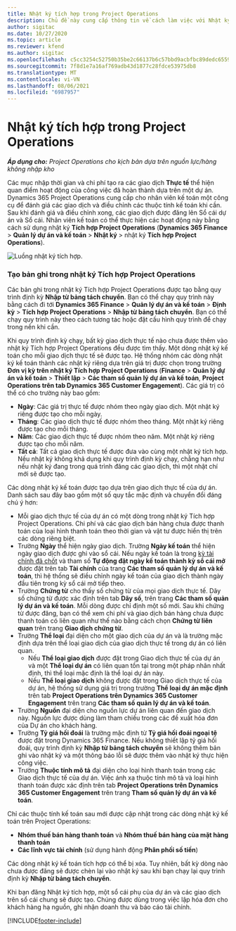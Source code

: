```yaml
---
title: Nhật ký tích hợp trong Project Operations
description: Chủ đề này cung cấp thông tin về cách làm việc với Nhật ký tích hợp trong Project Operations.
author: sigitac
ms.date: 10/27/2020
ms.topic: article
ms.reviewer: kfend
ms.author: sigitac
ms.openlocfilehash: c5cc3254c52750b35be2c66137b6c57bbd9acbfbc89dedc6559059a89c8e2393
ms.sourcegitcommit: 7f8d1e7a16af769adb43d1877c28fdce53975db8
ms.translationtype: MT
ms.contentlocale: vi-VN
ms.lasthandoff: 08/06/2021
ms.locfileid: "6987957"
---
```

# <a name="integration-journal-in-project-operations"></a>Nhật ký tích hợp trong Project Operations

_**Áp dụng cho:** Project Operations cho kịch bản dựa trên nguồn lực/hàng không nhập kho_

Các mục nhập thời gian và chi phí tạo ra các giao dịch **Thực tế** thể hiện quan điểm hoạt động của công việc đã hoàn thành dựa trên một dự án. Dynamics 365 Project Operations cung cấp cho nhân viên kế toán một công cụ để đánh giá các giao dịch và điều chỉnh các thuộc tính kế toán khi cần. Sau khi đánh giá và điều chỉnh xong, các giao dịch được đăng lên Sổ cái dự án và Sổ cái. Nhân viên kế toán có thể thực hiện các hoạt động này bằng cách sử dụng nhật ký **Tích hợp Project Operations** (**Dynamics 365 Finance** > **Quản lý dự án và kế toán** > **Nhật ký** > nhật ký **Tích hợp Project Operations**).

![Luồng nhật ký tích hợp.](./media/IntegrationJournal.png)

### <a name="create-records-in-the-project-operations-integration-journal"></a>Tạo bản ghi trong nhật ký Tích hợp Project Operations

Các bản ghi trong nhật ký Tích hợp Project Operations được tạo bằng quy trình định kỳ **Nhập từ bảng tách chuyển**. Bạn có thể chạy quy trình này bằng cách đi tới **Dynamics 365 Finance** > **Quản lý dự án và kế toán** > **Định kỳ** > **Tích hợp Project Operations** > **Nhập từ bảng tách chuyển**. Bạn có thể chạy quy trình này theo cách tương tác hoặc đặt cấu hình quy trình để chạy trong nền khi cần.

Khi quy trình định kỳ chạy, bất kỳ giao dịch thực tế nào chưa được thêm vào nhật ký Tích hợp Project Operations đều được tìm thấy. Một dòng nhật ký kế toán cho mỗi giao dịch thực tế sẽ được tạo.
Hệ thống nhóm các dòng nhật ký kế toán thành các nhật ký riêng dựa trên giá trị được chọn trong trường **Đơn vị kỳ trên nhật ký Tích hợp Project Operations** (**Finance** > **Quản lý dự án và kế toán** > **Thiết lập** > **Các tham số quản lý dự án và kế toán**, **Project Operations trên tab Dynamics 365 Customer Engagement**). Các giá trị có thể có cho trường này bao gồm:

  - **Ngày**: Các giá trị thực tế được nhóm theo ngày giao dịch. Một nhật ký riêng được tạo cho mỗi ngày.
  - **Tháng**: Các giao dịch thực tế được nhóm theo tháng. Một nhật ký riêng được tạo cho mỗi tháng.
  - **Năm**: Các giao dịch thực tế được nhóm theo năm. Một nhật ký riêng được tạo cho mỗi năm.
  - **Tất cả**: Tất cả giao dịch thực tế được đưa vào cùng một nhật ký tích hợp. Nếu nhật ký không khả dụng khi quy trình định kỳ chạy, chẳng hạn như nếu nhật ký đang trong quá trình đăng các giao dịch, thì một nhật chí mới sẽ được tạo.

Các dòng nhật ký kế toán được tạo dựa trên giao dịch thực tế của dự án. Danh sách sau đây bao gồm một số quy tắc mặc định và chuyển đổi đáng chú ý hơn:

  - Mỗi giao dịch thực tế của dự án có một dòng trong nhật ký Tích hợp Project Operations. Chi phí và các giao dịch bán hàng chưa được thanh toán của loại hình thanh toán theo thời gian và vật tư được hiển thị trên các dòng riêng biệt.
  - Trường **Ngày** thể hiện ngày giao dịch. Trường **Ngày kế toán** thể hiện ngày giao dịch được ghi vào sổ cái. Nếu ngày kế toán là trong [kỳ tài chính đã chốt](/dynamics365/finance/general-ledger/close-general-ledger-at-period-end) và tham số **Tự động đặt ngày kế toán thành kỳ sổ cái mở** được đặt trên tab **Tài chính** của trang **Các tham số quản lý dự án và kế toán**, thì hệ thống sẽ điều chỉnh ngày kế toán của giao dịch thành ngày đầu tiên trong kỳ sổ cái mở tiếp theo.
  - Trường **Chứng từ** cho thấy số chứng từ của mọi giao dịch thực tế. Dãy số chứng từ được xác định trên tab **Dãy số**, trên trang **Các tham số quản lý dự án và kế toán**. Mỗi dòng được chỉ định một số mới. Sau khi chứng từ được đăng, bạn có thể xem chi phí và giao dịch bán hàng chưa được thanh toán có liên quan như thế nào bằng cách chọn **Chứng từ liên quan** trên trang **Giao dịch chứng từ**.
  - Trường **Thể loại** đại diện cho một giao dịch của dự án và là trường mặc định dựa trên thể loại giao dịch của giao dịch thực tế trong dự án có liên quan.
    - Nếu **Thể loại giao dịch** được đặt trong Giao dịch thực tế của dự án và một **Thể loại dự án** có liên quan tồn tại trong một pháp nhân nhất định, thì thể loại mặc định là thể loại dự án này.
    - Nếu **Thể loại giao dịch** không được đặt trong Giao dịch thực tế của dự án, hệ thống sử dụng giá trị trong trường **Thể loại dự án mặc định** trên tab **Project Operations trên Dynamics 365 Customer Engagement** trên trang **Các tham số quản lý dự án và kế toán**.
  - Trường **Nguồn** đại diện cho nguồn lực dự án liên quan đến giao dịch này. Nguồn lực được dùng làm tham chiếu trong các đề xuất hóa đơn của Dự án cho khách hàng.
  - Trường **Tỷ giá hối đoái** là trường mặc định từ **Tỷ giá hối đoái ngoại tệ** được đặt trong Dynamics 365 Finance. Nếu không thiết lập tỷ giá hối đoái, quy trình định kỳ **Nhập từ bảng tách chuyển** sẽ không thêm bản ghi vào nhật ký và một thông báo lỗi sẽ được thêm vào nhật ký thực hiện công việc.
  - Trường **Thuộc tính mô tả** đại diện cho loại hình thanh toán trong các Giao dịch thực tế của dự án. Việc ánh xạ thuộc tính mô tả và loại hình thanh toán được xác định trên tab **Project Operations trên Dynamics 365 Customer Engagement** trên trang **Tham số quản lý dự án và kế toán**.

Chỉ các thuộc tính kế toán sau mới được cập nhật trong các dòng nhật ký kế toán trên Project Operations:

- **Nhóm thuế bán hàng thanh toán** và **Nhóm thuế bán hàng của mặt hàng thanh toán**
- **Các lĩnh vực tài chính** (sử dụng hành động **Phân phối số tiền**)

Các dòng nhật ký kế toán tích hợp có thể bị xóa. Tuy nhiên, bất kỳ dòng nào chưa được đăng sẽ được chèn lại vào nhật ký sau khi bạn chạy lại quy trình định kỳ **Nhập từ bảng tách chuyển**.

Khi bạn đăng Nhật ký tích hợp, một sổ cái phụ của dự án và các giao dịch trên sổ cái chung sẽ được tạo. Chúng được dùng trong việc lập hóa đơn cho khách hàng hạ nguồn, ghi nhận doanh thu và báo cáo tài chính.


[!INCLUDE[footer-include](../includes/footer-banner.md)]
